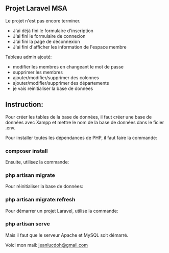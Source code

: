 
## Projet Laravel MSA

Le projet n'est pas encore terminer.
- J'ai déjà fini le formulaire d'inscription
- J'ai fini le formulaire de connexion
- J'ai fini la page de déconnexion
- J'ai fini d'afficher les information de l'espace membre

Tableau admin ajouté:
- modifier les membres en changeant le mot de passe
- supprimer les membres
- ajouter/modifier/supprimer des colonnes
- ajouter/modifier/supprimer des départements
- je vais reinitialiser la base de données

## Instruction: 
Pour créer les tables de la base de données, il faut créer une base de données avec Xampp et mettre le nom de la base de données dans le ficier .env.

Pour installer toutes les dépendances de PHP, il faut faire la commande:
### composer install


Ensuite, utilisez la commande:
### php artisan migrate

Pour réinitialiser la base de données:
### php artisan migrate:refresh

Pour démarrer un projet Laravel, utilise la commande: 
### php artisan serve

Mais il faut que le serveur Apache et MySQL soit démarré.

Voici mon mail: jeanlucdoh@gmail.com
